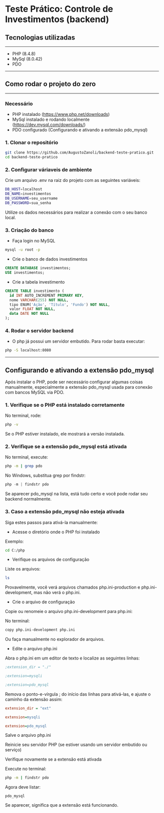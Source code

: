 # Teste Prático: Controle de Investimentos (backend)

## Tecnologias utilizadas

---

- PHP (8.4.8)
- MySql (8.0.42)
- PDO

---

## Como rodar o projeto do zero

---

### Necessário
- PHP instalado (https://www.php.net/downloads)
- MySql instalado e rodando localmente (https://dev.mysql.com/downloads/)
- PDO configurado (Configurando e ativando a extensão pdo_mysql)

### 1. Clonar o repositório

```bash
git clone https://github.com/AugustoZanoli/backend-teste-pratico.git
cd backend-teste-pratico
```

### 2. Configurar váriaveis de ambiente

Crie um arquivo .env na raiz do projeto com as seguintes variáveis:

```bash
DB_HOST=localhost
DB_NAME=investimentos
DB_USERNAME=seu_username
DB_PASSWORD=sua_senha
```

Utilize os dados necessários para realizar a conexão com o seu banco local.

### 3. Criação do banco

- Faça login no MySQL
```bash
mysql -u root -p
```

- Crie o banco de dados investimentos
```sql
CREATE DATABASE investimentos;
USE investimentos;
```

- Crie a tabela investimento
```sql
CREATE TABLE investimento (
  id INT AUTO_INCREMENT PRIMARY KEY,
  nome VARCHAR(255) NOT NULL,
  tipo ENUM('Ação', 'Título', 'Fundo') NOT NULL,
  valor FLOAT NOT NULL,
  data DATE NOT NULL
);
```

### 4. Rodar o servidor backend

- O php já possui um servidor embutido. Para rodar basta executar:

```bash
php -S localhost:8080
```

---

## Configurando e ativando a extensão pdo_mysql

Após instalar o PHP, pode ser necessário configurar algumas coisas manualmente, especialmente a extensão pdo_mysql usada para conexão com bancos MySQL via PDO.

### 1. Verifique se o PHP está instalado corretamente

No terminal, rode:

```bash
php -v
```

Se o PHP estiver instalado, ele mostrará a versão instalada.

### 2. Verifique se a extensão pdo_mysql está ativada

No terminal, execute:

```bash
php -m | grep pdo
```

No Windows, substitua grep por findstr:

```powershell
php -m | findstr pdo
```
Se aparecer pdo_mysql na lista, está tudo certo e você pode rodar seu backend normalmente.

### 3. Caso a extensão pdo_mysql não esteja ativada

Siga estes passos para ativá-la manualmente:

- Acesse o diretório onde o PHP foi instalado

Exemplo:

```bash
cd C:/php
```

- Verifique os arquivos de configuração

Liste os arquivos:

```bash
ls
```

Provavelmente, você verá arquivos chamados php.ini-production e php.ini-development, mas não verá o php.ini.

- Crie o arquivo de configuração

Copie ou renomeie o arquivo php.ini-development para php.ini:

No terminal:

```bash
copy php.ini-development php.ini
```

Ou faça manualmente no explorador de arquivos.

- Edite o arquivo php.ini

Abra o php.ini em um editor de texto e localize as seguintes linhas:

```ini
;extension_dir = "./"

;extension=mysqli

;extension=pdo_mysql
```

Remova o ponto-e-vírgula ; do início das linhas para ativá-las, e ajuste o caminho da extensão assim:

```ini
extension_dir = "ext"

extension=mysqli

extension=pdo_mysql
```

Salve o arquivo php.ini

Reinicie seu servidor PHP (se estiver usando um servidor embutido ou serviço)

Verifique novamente se a extensão está ativada

Execute no terminal:

```bash
php -m | findstr pdo
```
Agora deve listar:

```nginx
pdo_mysql
```

Se aparecer, significa que a extensão está funcionando.